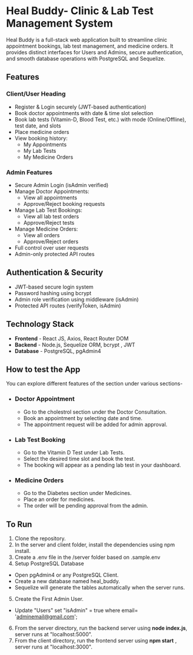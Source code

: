 # Heal Buddy- Clinic & Lab Test Management System
Heal Buddy is a full-stack web application built to streamline clinic appointment bookings, lab test management, and medicine orders.
It provides distinct interfaces for Users and Admins, secure authentication, and smooth database operations with PostgreSQL and Sequelize.

## Features
### Client/User Heading
* Register & Login securely (JWT-based authentication)
* Book doctor appointments with date & time slot selection
* Book lab tests (Vitamin-D, Blood Test, etc.) with mode (Online/Offline), test date, and slots
* Place medicine orders
* View booking history:
  - My Appointments
  - My Lab Tests
  - My Medicine Orders

### Admin Features
- Secure Admin Login (isAdmin verified)
- Manage Doctor Appointments:
  - View all appointments
  - Approve/Reject booking requests
- Manage Lab Test Bookings:
  - View all lab test orders
  - Approve/Reject tests
- Manage Medicine Orders:
  - View all orders
  - Approve/Reject orders
- Full control over user requests
- Admin-only protected API routes

## Authentication & Security
- JWT-based secure login system
- Password hashing using bcrypt
- Admin role verification using middleware (isAdmin)
- Protected API routes (verifyToken, isAdmin)

## Technology Stack
- **Frontend** - React JS, Axios, React Router DOM
- **Backend** - Node.js, Sequelize ORM, bcrypt , JWT
- **Database** - PostgreSQL, pgAdmin4

## How to test the App
You can explore different features of the section under various sections-

- ### Doctor Appointment
  - Go to the cholestrol section under the Doctor Consultation.
  - Book an appointment by selecting date and time.
  - The appointment request will be added for admin approval.
 
- ### Lab Test Booking
  - Go to the Vitamin D Test under Lab Tests.
  - Select the desired time slot and book the test.
  - The booking will appear as a pending lab test in your dashboard.
 
- ### Medicine Orders
  - Go to the Diabetes section under Medicines.
  - Place an order for medicines.
  - The order will be pending approval from the admin.


## To Run

1. Clone the repository.
2. In the server and client folder, install the dependencies using npm install.
3. Create a .env file in the /server folder based on .sample.env
4. Setup PostgreSQL Database
  - Open pgAdmin4 or any PostgreSQL Client.
  - Create a new database named heal_buddy.
  - Sequelize will generate the tables automatically when the server runs.
5. Create the First Admin User.
  - Update "Users" set "isAdmin" = true where email= 'adminemail@gmail.com';
6. From the server directory, run the backend server using **node index.js**, server runs at "localhost:5000".
7. From the client directory, run the frontend server using **npm start** , server runs at "localhost:3000".
